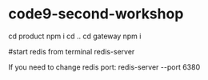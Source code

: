 # code9-second-workshop

cd product
npm i
cd ..
cd gateway
npm i

#start redis from terminal
redis-server

If you need to change redis port:
redis-server --port 6380

